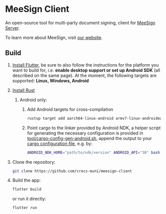 # MeeSign Client

An open-source tool for multi-party document signing, client for [MeeSign Server](https://github.com/crocs-muni/meesign-server).

To learn more about MeeSign, visit [our website](https://meesign.crocs.fi.muni.cz/).

## Build

1. [Install Flutter](https://flutter.dev/docs/get-started/install), be sure to also follow the instructions for the platform you want to build for, i.e. **enable desktop support or set up Android SDK** (all described on the same page). At the moment, the following targets are supported: **Linux, Windows, Android**

2. [Install Rust](https://www.rust-lang.org/tools/install)
   1. Android only:
      1. Add Android targets for cross-compilation

         ```bash
         rustup target add aarch64-linux-android armv7-linux-androideabi x86_64-linux-android i686-linux-android
         ```

      2. Point cargo to the linker provided by Android NDK, a helper script for generating the necessary configuration is provided in [tool/cargo-config-gen-android.sh](tool/cargo-config-gen-android.sh), append the output to your [cargo configuration file](https://doc.rust-lang.org/cargo/reference/config.html#hierarchical-structure), e.g. by:

         ```bash
         ANDROID_NDK_HOME="path/to/ndk/version" ANDROID_API="30" bash ./tool/cargo-config-gen-android.sh >> ~/.cargo/config.toml
         ```

3. Clone the repository:

   ```bash
   git clone https://github.com/crocs-muni/meesign-client
   ```

4. Build the app:

   ```bash
   flutter build
   ```

   or run it directly:

   ```bash
   flutter run
   ```
